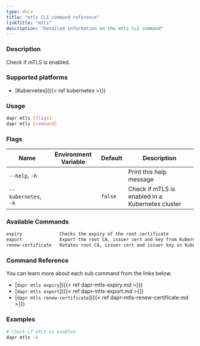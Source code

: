 ```yaml
---
type: docs
title: "mtls CLI command reference"
linkTitle: "mtls"
description: "Detailed information on the mtls CLI command"
---
```


### Description

Check if mTLS is enabled.

### Supported platforms

- [Kubernetes]({{< ref kubernetes >}})

### Usage

```bash
dapr mtls [flags]
dapr mtls [command]
```

### Flags

| Name                 | Environment Variable | Default | Description                                      |
| -------------------- | -------------------- | ------- | ------------------------------------------------ |
| `--help`, `-h`       |                      |         | Print this help message                          |
| `--kubernetes`, `-k` |                      | `false` | Check if mTLS is enabled in a Kubernetes cluster |

### Available Commands

```txt
expiry              Checks the expiry of the root certificate
export              Export the root CA, issuer cert and key from Kubernetes to local files
renew-certificate   Rotates root CA, issuer cert and issuer key in Kubernetes secret used by Sentry service
```

### Command Reference

You can learn more about each sub command from the links below.

- [`dapr mtls expiry`]({{< ref dapr-mtls-expiry.md >}})
- [`dapr mtls export`]({{< ref dapr-mtls-export.md >}})
- [`dapr mtls renew-certificate`]({{< ref dapr-mtls-renew-certificate.md >}})

### Examples

```bash
# Check if mTLS is enabled
dapr mtls -k
```
